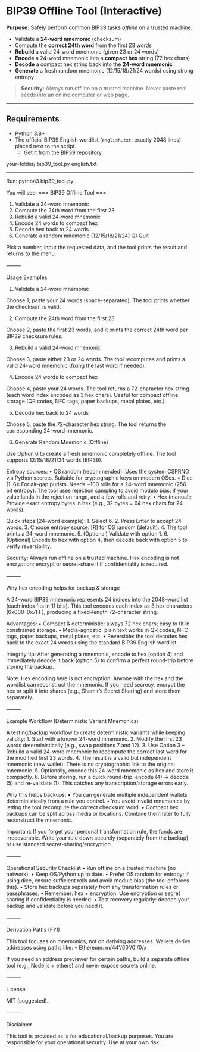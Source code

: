 # BIP39 Offline Tool (Interactive)

**Purpose:** Safely perform common BIP39 tasks *offline* on a trusted machine:

- Validate a **24-word mnemonic** (checksum)
- Compute the **correct 24th word** from the first 23 words
- **Rebuild** a valid 24-word mnemonic (given 23 or 24 words)
- **Encode** a 24-word mnemonic into a **compact hex** string (72 hex chars)
- **Decode** a compact hex string back into the **24-word mnemonic**
- **Generate** a fresh random mnemonic (12/15/18/21/24 words) using strong entropy

> **Security:** Always run offline on a trusted machine. Never paste real seeds into an online computer or web page.

---

## Requirements

- Python 3.8+
- The official BIP39 English wordlist (`english.txt`, exactly 2048 lines) placed next to the script.
  - Get it from the [BIP39 repository](https://github.com/bitcoin/bips/blob/master/bip-0039/english.txt).

your-folder/
bip39_tool.py
english.txt

---
Run:
python3 bip39_tool.py

You will see:
=== BIP39 Offline Tool ===
1) Validate a 24-word mnemonic
2) Compute the 24th word from the first 23
3) Rebuild a valid 24-word mnemonic
4) Encode 24 words to compact hex
5) Decode hex back to 24 words
6) Generate a random mnemonic (12/15/18/21/24)
Q) Quit

Pick a number, input the requested data, and the tool prints the result and returns to the menu.

⸻

Usage Examples

1) Validate a 24-word mnemonic

Choose 1, paste your 24 words (space-separated). The tool prints whether the checksum is valid.

2) Compute the 24th word from the first 23

Choose 2, paste the first 23 words, and it prints the correct 24th word per BIP39 checksum rules.

3) Rebuild a valid 24-word mnemonic

Choose 3, paste either 23 or 24 words. The tool recomputes and prints a valid 24-word mnemonic (fixing the last word if needed).

4) Encode 24 words to compact hex

Choose 4, paste your 24 words. The tool returns a 72-character hex string (each word index encoded as 3 hex chars).
Useful for compact offline storage (QR codes, NFC tags, paper backups, metal plates, etc.).

5) Decode hex back to 24 words

Choose 5, paste the 72-character hex string. The tool returns the corresponding 24-word mnemonic.

6) Generate Random Mnemonic (Offline)

Use Option 6 to create a fresh mnemonic completely offline. The tool supports 12/15/18/21/24 words (BIP39).

Entropy sources:
	•	OS random (recommended): Uses the system CSPRNG via Python secrets. Suitable for cryptographic keys on modern OSes.
	•	Dice (1..6): For air-gap purists. Needs ~100 rolls for a 24-word mnemonic (256-bit entropy). The tool uses rejection sampling to avoid modulo bias; if your value lands in the rejection range, add a few rolls and retry.
	•	Hex (manual): Provide exact entropy bytes in hex (e.g., 32 bytes = 64 hex chars for 24 words).

Quick steps (24-word example):
	1.	Select 6.
	2.	Press Enter to accept 24 words.
	3.	Choose entropy source: [R] for OS random (default).
	4.	The tool prints a 24-word mnemonic.
	5.	(Optional) Validate with option 1.
	6.	(Optional) Encode to hex with option 4, then decode back with option 5 to verify reversibility.

Security: Always run offline on a trusted machine. Hex encoding is not encryption; encrypt or secret-share it if confidentiality is required.

⸻

Why hex encoding helps for backup & storage

A 24-word BIP39 mnemonic represents 24 indices into the 2048-word list (each index fits in 11 bits).
This tool encodes each index as 3 hex characters (0x000–0x7FF), producing a fixed-length 72-character string.

Advantages:
	•	Compact & deterministic: always 72 hex chars; easy to fit in constrained storage.
	•	Media-agnostic: plain text works in QR codes, NFC tags, paper backups, metal plates, etc.
	•	Reversible: the tool decodes hex back to the exact 24 words using the standard BIP39 English wordlist.

Integrity tip: After generating a mnemonic, encode to hex (option 4) and immediately decode it back (option 5) to confirm a perfect round-trip before storing the backup.

Note: Hex encoding here is not encryption. Anyone with the hex and the wordlist can reconstruct the mnemonic.
If you need secrecy, encrypt the hex or split it into shares (e.g., Shamir’s Secret Sharing) and store them separately.

⸻

Example Workflow (Deterministic Variant Mnemonics)

A testing/backup workflow to create deterministic variants while keeping validity:
	1.	Start with a known 24-word mnemonic.
	2.	Modify the first 23 words deterministically (e.g., swap positions 7 and 12).
	3.	Use Option 3 – Rebuild a valid 24-word mnemonic to recompute the correct last word for the modified first 23 words.
	4.	The result is a valid but independent mnemonic (new wallet). There is no cryptographic link to the original mnemonic.
	5.	Optionally, encode this 24-word mnemonic as hex and store it compactly.
	6.	Before storing, run a quick round-trip: encode (4) → decode (5) and re-validate (1). This catches any transcription/storage errors early.

Why this helps backups:
	•	You can generate multiple independent wallets deterministically from a rule you control.
	•	You avoid invalid mnemonics by letting the tool recompute the correct checksum word.
	•	Compact hex backups can be split across media or locations. Combine them later to fully reconstruct the mnemonic.

Important: If you forget your personal transformation rule, the funds are irrecoverable.
Write your rule down securely (separately from the backup) or use standard secret-sharing/encryption.

⸻

Operational Security Checklist
	•	Run offline on a trusted machine (no network).
	•	Keep OS/Python up to date.
	•	Prefer OS random for entropy; if using dice, ensure sufficient rolls and avoid modulo bias (the tool enforces this).
	•	Store hex backups separately from any transformation rules or passphrases.
	•	Remember: hex ≠ encryption. Use encryption or secret sharing if confidentiality is needed.
	•	Test recovery regularly: decode your backup and validate before you need it.

⸻

Derivation Paths (FYI)

This tool focuses on mnemonics, not on deriving addresses. Wallets derive addresses using paths like:
	•	Ethereum: m/44'/60'/0'/0/x

If you need an address previewer for certain paths, build a separate offline tool (e.g., Node.js + ethers) and never expose secrets online.

⸻

License

MIT (suggested).

⸻

Disclaimer

This tool is provided as is for educational/backup purposes.
You are responsible for your operational security. Use at your own risk.

